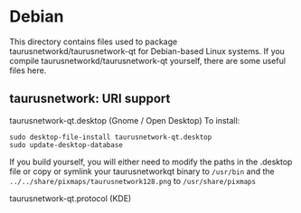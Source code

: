 
Debian
====================
This directory contains files used to package taurusnetworkd/taurusnetwork-qt
for Debian-based Linux systems. If you compile taurusnetworkd/taurusnetwork-qt yourself, there are some useful files here.

## taurusnetwork: URI support ##


taurusnetwork-qt.desktop  (Gnome / Open Desktop)
To install:

	sudo desktop-file-install taurusnetwork-qt.desktop
	sudo update-desktop-database

If you build yourself, you will either need to modify the paths in
the .desktop file or copy or symlink your taurusnetworkqt binary to `/usr/bin`
and the `../../share/pixmaps/taurusnetwork128.png` to `/usr/share/pixmaps`

taurusnetwork-qt.protocol (KDE)

